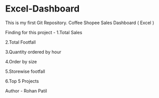 # Excel-Dashboard
This is my first Git Repository. Coffee Shopee Sales Dashboard ( Excel )

Finding for this project -
1.Total Sales 

2.Total Footfall 

3.Quantity ordered by hour 

4.Order by size 

5.Storewise footfall 

6.Top 5 Projects

Author - Rohan Patil
